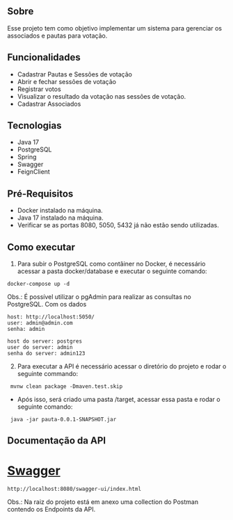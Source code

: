 ## Sobre

Esse projeto tem como objetivo implementar um sistema para gerenciar os associados e pautas para votação.

## Funcionalidades

- Cadastrar Pautas e Sessões de votação
- Abrir e fechar sessões de votação
- Registrar votos
- Visualizar o resultado da votação nas sessões de votação.
- Cadastrar Associados

## Tecnologias

- Java 17
- PostgreSQL
- Spring
- Swagger
- FeignClient 

## Pré-Requisitos

- Docker instalado na máquina.
- Java 17 instalado na máquina.
- Verificar se as portas 8080, 5050, 5432 já não estão sendo utilizadas.

## Como executar

1. Para subir o PostgreSQL como contâiner no Docker, é necessário acessar a pasta docker/database e executar o seguinte comando:
`````
docker-compose up -d
`````

Obs.: É possível utilizar o pgAdmin para realizar as consultas no PostgreSQL. Com os dados

`````
host: http://localhost:5050/
user: admin@admin.com
senha: admin

host do server: postgres
user do server: admin
senha do server: admin123
`````


2. Para executar a API é necessário acessar o diretório do projeto e rodar o seguinte commando:
  `````
   mvnw clean package -Dmaven.test.skip
   `````
 - Após isso, será criado uma pasta /target, acessar essa pasta e rodar o seguinte comando:
 `````
  java -jar pauta-0.0.1-SNAPSHOT.jar
 `````


## Documentação da API

# [Swagger](http://localhost:8080/swagger-ui/index.html)
`````
http://localhost:8080/swagger-ui/index.html
`````

Obs.: Na raiz do projeto está em anexo uma collection do Postman contendo os Endpoints da API.

